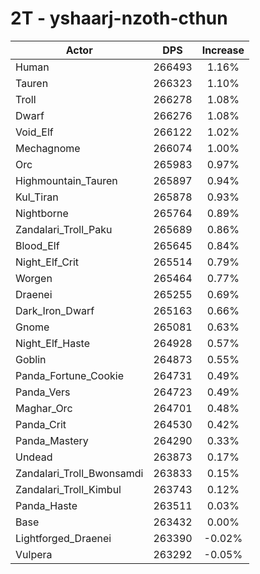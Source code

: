 # 2T - yshaarj-nzoth-cthun
| Actor | DPS | Increase |
|---|:---:|:---:|
|Human|266493|1.16%|
|Tauren|266323|1.10%|
|Troll|266278|1.08%|
|Dwarf|266276|1.08%|
|Void_Elf|266122|1.02%|
|Mechagnome|266074|1.00%|
|Orc|265983|0.97%|
|Highmountain_Tauren|265897|0.94%|
|Kul_Tiran|265878|0.93%|
|Nightborne|265764|0.89%|
|Zandalari_Troll_Paku|265689|0.86%|
|Blood_Elf|265645|0.84%|
|Night_Elf_Crit|265514|0.79%|
|Worgen|265464|0.77%|
|Draenei|265255|0.69%|
|Dark_Iron_Dwarf|265163|0.66%|
|Gnome|265081|0.63%|
|Night_Elf_Haste|264928|0.57%|
|Goblin|264873|0.55%|
|Panda_Fortune_Cookie|264731|0.49%|
|Panda_Vers|264723|0.49%|
|Maghar_Orc|264701|0.48%|
|Panda_Crit|264530|0.42%|
|Panda_Mastery|264290|0.33%|
|Undead|263873|0.17%|
|Zandalari_Troll_Bwonsamdi|263833|0.15%|
|Zandalari_Troll_Kimbul|263743|0.12%|
|Panda_Haste|263511|0.03%|
|Base|263432|0.00%|
|Lightforged_Draenei|263390|-0.02%|
|Vulpera|263292|-0.05%|
